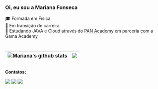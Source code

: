 <!--- perfil -->

### Oi, eu sou a Mariana Fonseca

🎓 Formada em Física 
<br> 🔭 Em transição de carreira
<br>🌱 Estudando JAVA e Cloud através do [PAN Academy](https://bancopan.corporate.gama.academy/) em parceria com a Gama Academy
#

| <a href="https://github.com/marianafonsek/github-readme-stats"><img align="center" src="https://github-readme-stats.vercel.app/api?username=marianafonsek&show_icons=true&include_all_commits=true&theme=buefy&hide_border=true" alt="Mariana's github stats" /></a> | <a href="https://github.com/marianafonsek/github-readme-stats"><img align="center" src="https://github-readme-stats.vercel.app/api/top-langs/?username=marianafonsek&layout=compact&theme=buefy&hide_border=true" /></a> |
| ------------- | ------------- |


##
**Contatos:**
<div>  
  <a href = "mailto:mfsouzafonseca@gmail.com"><img src="https://img.shields.io/badge/-Gmail-%23333?style=for-the-badge&logo=gmail&logoColor=white" target="_blank"></a>
  <a href="https://www.linkedin.com/in/mariana-fonseca-09484317b/" target="_blank"><img src="https://img.shields.io/badge/-LinkedIn-%230077B5?style=for-the-badge&logo=linkedin&logoColor=white" target="_blank"></a> 
 <a href="https://instagram.com/marianaa_sf" target="_blank"><img src="https://img.shields.io/badge/-Instagram-%23E4405F?style=for-the-badge&logo=instagram&logoColor=white" target="_blank"></a>
 
 <!-- VER NO INSTA DELA COMO COLOCA A COBRINHA ![Snake animation](https://github.com/marianafonsek/marianafonsek/blob/output/github-contribution-grid-snake.svg)
--> 
</div>
